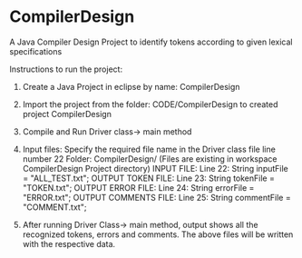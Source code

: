# CompilerDesign
A Java Compiler Design Project to identify tokens according to given lexical specifications

Instructions to run the project:

1. Create a Java Project in eclipse by name: CompilerDesign
2. Import the project from the folder: CODE/CompilerDesign to created project CompilerDesign
3. Compile and Run Driver class-> main method
4. Input files: Specify the required file name in the Driver class file line number 22
	Folder: CompilerDesign/ (Files are existing in workspace CompilerDesign Project directory)
		INPUT FILE: 			Line 22: String inputFile = "ALL_TEST.txt";
		OUTPUT TOKEN FILE:		Line 23: String tokenFile = "TOKEN.txt";
		OUTPUT ERROR FILE:		Line 24: String errorFile = "ERROR.txt";
		OUTPUT COMMENTS FILE:	Line 25: String commentFile = "COMMENT.txt";

5. After running Driver Class-> main method, output shows all the recognized tokens, errors and comments. The above files will be written with the respective data.